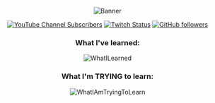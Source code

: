 <p align="center">
  <img src="https://github.com/user-attachments/assets/b3afd8ae-9590-4bed-970e-17080fc3335b" alt="Banner">
</p>
<p align="center">
  <a href="https://youtube.com/@gwashark?si=dgRvg35CRLxGiHb4"><img alt="YouTube Channel Subscribers" src="https://img.shields.io/youtube/channel/subscribers/UCNxFpDfk7fNJEHkxTYBbDig?style=for-the-badge"></a>
  <a href="https://twitch.tv/rsbvr"><img alt="Twitch Status" src="https://img.shields.io/twitch/status/sharkybitevr?style=for-the-badge"></a>
  <a href="https://github.com/gwashark"><img alt="GitHub followers" src="https://img.shields.io/github/followers/gwashark?style=for-the-badge"></a>
</p>
<h3 align="center">
  What I've learned:
</h3>
<p align="center">
  <img alt="WhatILearned" src="https://skillicons.dev/icons?i=nodejs,py,html,css,js,tauri">
</p>
<h3 align="center">
  What I'm TRYING to learn:
</h3>
<p align="center">
  <img alt="WhatIAmTryingToLearn" src="https://skillicons.dev/icons?i=lua,nextjs">
</p>
